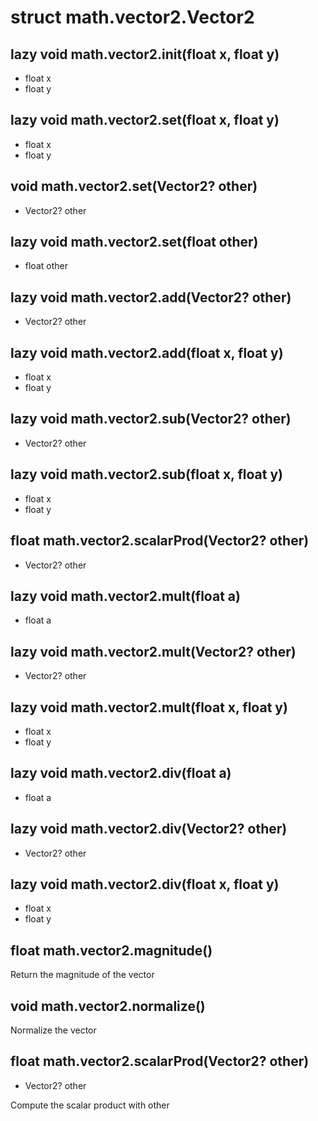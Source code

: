 # struct math.vector2.Vector2


## lazy void math.vector2.__init__(float x, float y)
- float x
- float y



## lazy void math.vector2.__set__(float x, float y)
- float x
- float y



## void math.vector2.__set__(Vector2? other)
- Vector2? other



## lazy void math.vector2.__set__(float other)
- float other



## lazy void math.vector2.__add__(Vector2? other)
- Vector2? other



## lazy void math.vector2.__add__(float x, float y)
- float x
- float y



## lazy void math.vector2.__sub__(Vector2? other)
- Vector2? other



## lazy void math.vector2.__sub__(float x, float y)
- float x
- float y



## float math.vector2.scalarProd(Vector2? other)
- Vector2? other



## lazy void math.vector2.__mult__(float a)
- float a



## lazy void math.vector2.__mult__(Vector2? other)
- Vector2? other



## lazy void math.vector2.__mult__(float x, float y)
- float x
- float y



## lazy void math.vector2.__div__(float a)
- float a



## lazy void math.vector2.__div__(Vector2? other)
- Vector2? other



## lazy void math.vector2.__div__(float x, float y)
- float x
- float y



## float math.vector2.magnitude()
Return the magnitude of the vector

## void math.vector2.normalize()
Normalize the vector

## float math.vector2.scalarProd(Vector2? other)
- Vector2? other

Compute the scalar product with other




